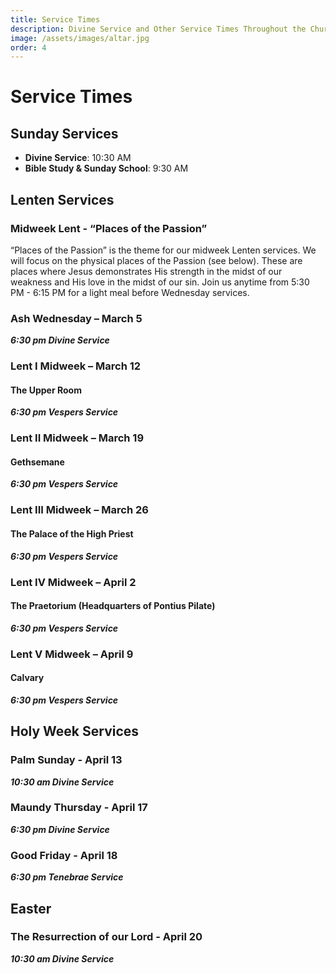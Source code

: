 ```yaml
---
title: Service Times
description: Divine Service and Other Service Times Throughout the Church Year.
image: /assets/images/altar.jpg
order: 4
---
```


# Service Times

## Sunday Services

- **Divine Service**: 10:30 AM
- **Bible Study & Sunday School**: 9:30 AM

## Lenten Services

### Midweek Lent - “Places of the Passion”

“Places of the Passion” is the theme for our midweek Lenten services. We will focus on the physical places of the Passion (see below). These are places where Jesus demonstrates His strength in the midst of our weakness and His love in the midst of our sin. Join us anytime from 5:30 PM - 6:15 PM for a light meal before Wednesday services.

### Ash Wednesday – March 5
***6:30 pm Divine Service***

### Lent I Midweek – March 12

#### The Upper Room
***6:30 pm Vespers Service***

### Lent II Midweek – March 19

#### Gethsemane
***6:30 pm Vespers Service***

### Lent III Midweek – March 26

#### The Palace of the High Priest
***6:30 pm Vespers Service***

### Lent IV Midweek – April 2

#### The Praetorium (Headquarters of Pontius Pilate)
***6:30 pm Vespers Service***

### Lent V Midweek – April 9

#### Calvary
***6:30 pm Vespers Service***

## Holy Week Services

### Palm Sunday - April 13
***10:30 am Divine Service***

### Maundy Thursday - April 17
***6:30 pm Divine Service***

### Good Friday - April 18
***6:30 pm Tenebrae Service***

## Easter

### The Resurrection of our Lord - April 20
***10:30 am Divine Service***